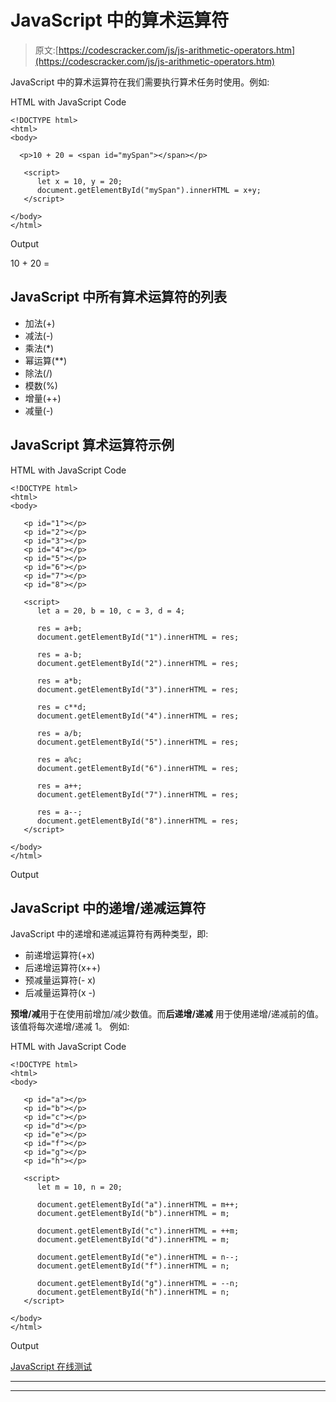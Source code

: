 # JavaScript 中的算术运算符

> 原文:[https://codescracker.com/js/js-arithmetic-operators.htm](https://codescracker.com/js/js-arithmetic-operators.htm)

JavaScript 中的算术运算符在我们需要执行算术任务时使用。例如:

HTML with JavaScript Code

```
<!DOCTYPE html>
<html>
<body>

  <p>10 + 20 = <span id="mySpan"></span></p>

   <script>
      let x = 10, y = 20;
      document.getElementById("mySpan").innerHTML = x+y;
   </script>

</body>
</html>
```

Output

10 + 20 =

## JavaScript 中所有算术运算符的列表

*   加法(+)
*   减法(-)
*   乘法(*)
*   幂运算(**)
*   除法(/)
*   模数(%)
*   增量(++)
*   减量(-)

## JavaScript 算术运算符示例

HTML with JavaScript Code

```
<!DOCTYPE html>
<html>
<body>

   <p id="1"></p>
   <p id="2"></p>
   <p id="3"></p>
   <p id="4"></p>
   <p id="5"></p>
   <p id="6"></p>
   <p id="7"></p>
   <p id="8"></p>

   <script>
      let a = 20, b = 10, c = 3, d = 4;

      res = a+b;
      document.getElementById("1").innerHTML = res;

      res = a-b;
      document.getElementById("2").innerHTML = res;

      res = a*b;
      document.getElementById("3").innerHTML = res;

      res = c**d;
      document.getElementById("4").innerHTML = res;

      res = a/b;
      document.getElementById("5").innerHTML = res;

      res = a%c;
      document.getElementById("6").innerHTML = res;

      res = a++;
      document.getElementById("7").innerHTML = res;

      res = a--;
      document.getElementById("8").innerHTML = res;
   </script>

</body>
</html>
```

Output

## JavaScript 中的递增/递减运算符

JavaScript 中的递增和递减运算符有两种类型，即:

*   前递增运算符(+x)
*   后递增运算符(x++)
*   预减量运算符(- x)
*   后减量运算符(x -)

**预增/减**用于在使用前增加/减少数值。而**后递增/递减** 用于使用递增/递减前的值。该值将每次递增/递减 1。 例如:

HTML with JavaScript Code

```
<!DOCTYPE html>
<html>
<body>

   <p id="a"></p> 
   <p id="b"></p> 
   <p id="c"></p> 
   <p id="d"></p> 
   <p id="e"></p> 
   <p id="f"></p> 
   <p id="g"></p> 
   <p id="h"></p> 

   <script>
      let m = 10, n = 20;

      document.getElementById("a").innerHTML = m++;
      document.getElementById("b").innerHTML = m;

      document.getElementById("c").innerHTML = ++m;
      document.getElementById("d").innerHTML = m;

      document.getElementById("e").innerHTML = n--;
      document.getElementById("f").innerHTML = n;

      document.getElementById("g").innerHTML = --n;
      document.getElementById("h").innerHTML = n;
   </script>

</body>
</html>
```

Output

[JavaScript 在线测试](/exam/showtest.php?subid=6)

* * *

* * *